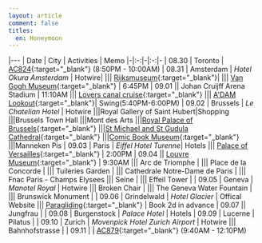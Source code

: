 ```yaml
---
layout: article
comment: false
titles:
  en: Honeymoon
---
```


|---
| Date | City | Activities | Memo
|-|:-:|-|:-:|-
| 08.30 | Toronto | [AC824](https://uk.flightaware.com/live/flight/ACA824){:target="\_blank"} (8:50PM - 10:00AM)
| 08.31 | Amsterdam | _Hotel Okura Amsterdam_ | Hotwire|
||| [Rijksmuseum](https://www.rijksmuseum.nl/){:target="\_blank"}|
||| [Van Gogh Museum](https://www.vangoghmuseum.nl/){:target="\_blank"} | 6:45PM
| 09.01 || Johan Cruijff Arena Stadium | 11:10AM
||| [Lovers canal cruise](https://www.lovers.nl/){:target="\_blank"}
||| [A'DAM Lookout](https://www.adamlookout.com/){:target="\_blank"}| Swing(5:40PM-6:00PM)
| 09.02 | Brussels | _Le Chatelian Hotel_ | Hotwire
|||Royal Gallery of Saint Hubert|Shopping
|||Brussels Town Hall
|||Mont des Arts
|||[Royal Palace of Brussels](https://www.monarchie.be/en/heritage/royal-palace-of-brussels){:target="\_blank"}
|||[St Michael and St Gudula Cathedral](https://cathedralisbruxellensis.be/en/){:target="\_blank"}
|||[Comic Book Museum](https://www.comicscenter.net/en/home){:target="\_blank"}
|||Manneken Pis
| 09.03 | Paris | _Eiffel Hotel Turenne_| Hotels
||| [Palace of Versailles](http://en.chateauversailles.fr/){:target="\_blank"} | 2:00PM
| 09.04 || [Louvre Museum](https://www.louvre.fr/en/homepage){:target="\_blank"} | 9:30AM
||| Arc de Triomphe |
||| Place de la Concorde |
||| Tuileries Garden |
||| Cathedrale Notre-Dame de Paris |
||| Fnac Paris - Champs Elysees
||| Seine |
||| Effeil Tower |
| 09.05 | Geneva | _Manotel Royal_ | Hotwire
||| Broken Chair |
||| The Geneva Water Fountain |
||| Brunswick Monument |
| 09.06 | Grindelwald | _Hotel Glacier_ | Offical Website
||| [Paragliding](https://www.paragliding-jungfrau.ch/wp/){:target="\_blank"} | Book 2d in advance
| 09.07 || Jungfrau |
| 09.08 | Burgenstock | _Palace Hotel_ | Hotels
| 09.09 | Lucerne | Pilatus |
| 09.10 | Zurich | _Movenpick Hotel Zurich Airport_ | Hotwire
||| Bahnhofstrasse |
| 09.11 | | [AC879](https://uk.flightaware.com/live/flight/ACA879){:target="\_blank"} (9:40AM - 12:10PM)

